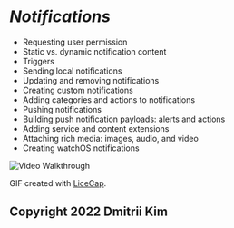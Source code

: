 # *Notifications*

* Requesting user permission
* Static vs. dynamic notification content
* Triggers
* Sending local notifications
* Updating and removing notifications
* Creating custom notifications
* Adding categories and actions to notifications
* Pushing notifications
* Building push notification payloads: alerts and actions
* Adding service and content extensions
* Attaching rich media: images, audio, and video
* Creating watchOS notifications

<img src='https://github.com/MityaKimchanskii/NotificationCourse/blob/main/notifications.gif' title='Video Walkthrough' width='' alt='Video Walkthrough' />

GIF created with [LiceCap](http://www.cockos.com/licecap/).

## Copyright 2022 Dmitrii Kim

    
  
    


